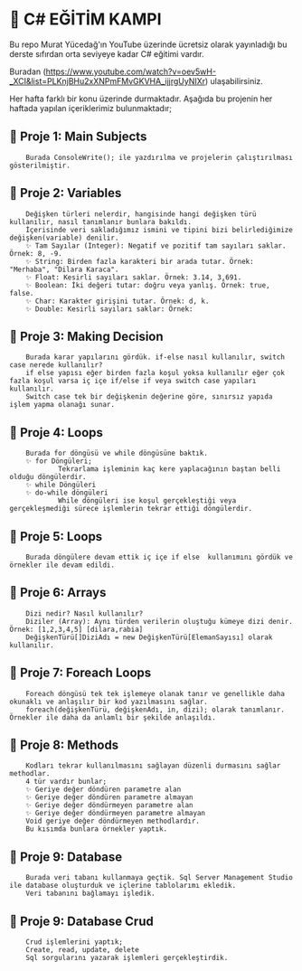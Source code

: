 # 🚀 C# EĞİTİM KAMPI
Bu repo Murat Yücedağ'ın YouTube üzerinde ücretsiz olarak yayınladığı bu derste sıfırdan orta seviyeye kadar C# eğitimi vardır.<p>
Buradan (https://www.youtube.com/watch?v=oev5wH-_XCI&list=PLKnjBHu2xXNPmFMvGKVHA_ijjrgUyNIXr) ulaşabilirsiniz.<p>
Her hafta farklı bir konu üzerinde durmaktadır. Aşağıda bu projenin her haftada yapılan içeriklerimiz bulunmaktadır;

## 📍 Proje 1: Main Subjects 
        Burada ConsoleWrite(); ile yazdırılma ve projelerin çalıştırılması gösterilmiştir. 

## 📍 Proje 2: Variables
        Değişken türleri nelerdir, hangisinde hangi değişken türü kullanılır, nasıl tanımlanır bunlara bakıldı.
        İçerisinde veri sakladığımız ismini ve tipini bizi belirlediğimize değişken(variable) denilir.
        ✨ Tam Sayılar (Integer): Negatif ve pozitif tam sayıları saklar. Örnek: 8, -9.
        ✨ String: Birden fazla karakteri bir arada tutar. Örnek: "Merhaba", "Dilara Karaca".
        ✨ Float: Kesirli sayıları saklar. Örnek: 3.14, 3,691.
        ✨ Boolean: İki değeri tutar: doğru veya yanlış. Örnek: true, false.
        ✨ Char: Karakter girişini tutar. Örnek: d, k.
        ✨ Double: Kesirli sayıları saklar: Örnek: 

## 📍 Proje 3: Making Decision
        Burada karar yapılarını gördük. if-else nasıl kullanılır, switch case nerede kullanılır?
        if else yapısı eğer birden fazla koşul yoksa kullanılır eğer çok fazla koşul varsa iç içe if/else if veya switch case yapıları kullanılır.
        Switch case tek bir değişkenin değerine göre, sınırsız yapıda işlem yapma olanağı sunar.

## 📍 Proje 4: Loops
        Burada for döngüsü ve while döngüsüne baktık.
        ✨ for Döngüleri;
                Tekrarlama işleminin kaç kere yaplacağının baştan belli olduğu döngülerdir.
        ✨ while Döngüleri
        ✨ do-while döngüleri
                While döngüleri ise koşul gerçekleştiği veya gerçekleşmediği sürece işlemlerin tekrar ettiği döngülerdir.

## 📍 Proje 5: Loops
        Burada döngülere devam ettik iç içe if else  kullanımını gördük ve örnekler ile devam edildi.

## 📍 Proje 6: Arrays
        Dizi nedir? Nasıl kullanılır?
        Diziler (Array): Aynı türden verilerin oluştuğu kümeye dizi denir. Örnek: [1,2,3,4,5] [dilara,rabia]
        DeğişkenTürü[]DiziAdı = new DeğişkenTürü[ElemanSayısı] olarak kullanılır.

## 📍 Proje 7: Foreach Loops
        Foreach döngüsü tek tek işlemeye olanak tanır ve genellikle daha okunaklı ve anlaşılır bir kod yazılmasını sağlar.
        foreach(değişkenTürü, değişkenAdı, in, dizi); olarak tanımlanır. Örnekler ile daha da anlamlı bir şekilde anlaşıldı.

## 📍 Proje 8: Methods
        Kodları tekrar kullanılmasını sağlayan düzenli durmasını sağlar methodlar.
        4 tür vardır bunlar;
        ✨ Geriye değer döndüren parametre alan
        ✨ Geriye değer döndüren parametre almayan
        ✨ Geriye değer döndürmeyen parametre alan
        ✨ Geriye değer döndürmeyen parametre almayan
        Void geriye değer döndürmeyen methodlardır.
        Bu kısımda bunlara örnekler yaptık.

## 📍 Proje 9: Database
        Burada veri tabanı kullanmaya geçtik. Sql Server Management Studio ile database oluşturduk ve içlerine tablolarımı ekledik.
        Veri tabanını bağlamayı işledik.

## 📍 Proje 9: Database Crud
        Crud işlemlerini yaptık;
        Create, read, update, delete
        Sql sorgularını yazarak işlemleri gerçekleştirdik.





        

